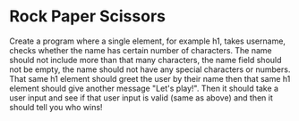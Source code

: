 # Rock Paper Scissors
Create a program where a single element, for example h1, takes username, checks whether the name has certain number
of characters. 
The name should not include more than that many characters, the name field should not be empty, the 
name should not have any special characters or numbers. 
That same h1 element should greet the user by their name then that same h1 element should give another message "Let's play!". Then it should take a user input and see if that user input is valid (same as above) and then it should tell you who wins!